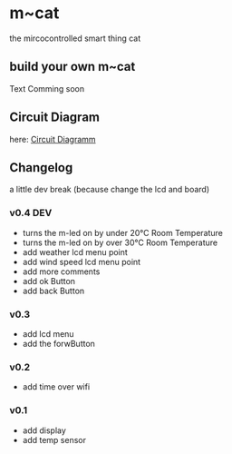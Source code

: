 # m~cat
the mircocontrolled smart thing cat

## build your own m~cat
Text Comming soon

## Circuit Diagram
here: [Circuit Diagramm](https://github.com/ingressy/m-cat/blob/main/m-cat.pdf)

## Changelog
a little dev break (because change the lcd and board)
### v0.4 DEV
- turns the m-led on by under 20°C Room Temperature
- turns the m-led on by over 30°C Room Temperature
- add weather lcd menu point
- add wind speed lcd menu point
- add more comments
- add ok Button
- add back Button
  
### v0.3
- add lcd menu
- add the forwButton

### v0.2
- add time over wifi

### v0.1
- add display
- add temp sensor

